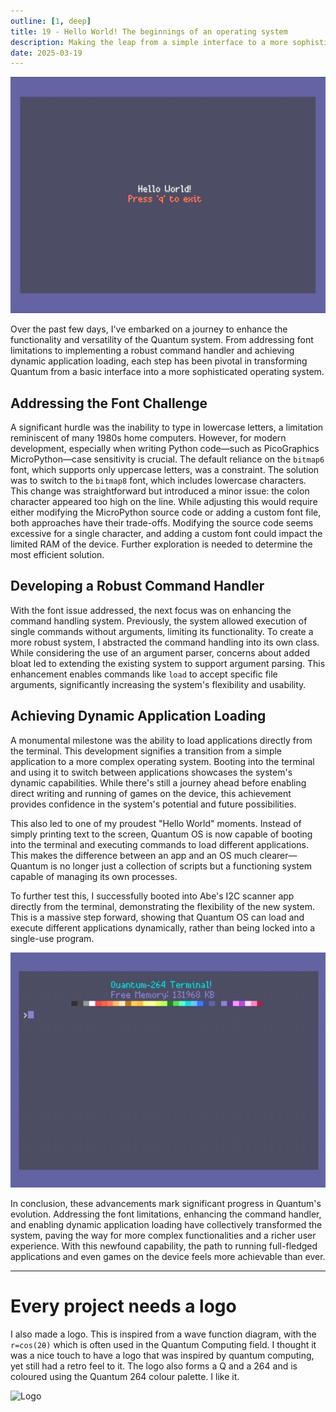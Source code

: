 ```yaml
---
outline: [1, deep]
title: 19 - Hello World! The beginnings of an operating system
description: Making the leap from a simple interface to a more sophisticated operating system by addressing font limitations, enhancing the command handler, and enabling dynamic application loading.
date: 2025-03-19
---
```


<BlogTitle />

![19](./19.jpg)

Over the past few days, I've embarked on a journey to enhance the functionality and versatility of the Quantum system. From addressing font limitations to implementing a robust command handler and achieving dynamic application loading, each step has been pivotal in transforming Quantum from a basic interface into a more sophisticated operating system.

## Addressing the Font Challenge

A significant hurdle was the inability to type in lowercase letters, a limitation reminiscent of many 1980s home computers. However, for modern development, especially when writing Python code—such as PicoGraphics MicroPython—case sensitivity is crucial. The default reliance on the `bitmap6` font, which supports only uppercase letters, was a constraint. The solution was to switch to the `bitmap8` font, which includes lowercase characters. This change was straightforward but introduced a minor issue: the colon character appeared too high on the line. While adjusting this would require either modifying the MicroPython source code or adding a custom font file, both approaches have their trade-offs. Modifying the source code seems excessive for a single character, and adding a custom font could impact the limited RAM of the device. Further exploration is needed to determine the most efficient solution.

## Developing a Robust Command Handler

With the font issue addressed, the next focus was on enhancing the command handling system. Previously, the system allowed execution of single commands without arguments, limiting its functionality. To create a more robust system, I abstracted the command handling into its own class. While considering the use of an argument parser, concerns about added bloat led to extending the existing system to support argument parsing. This enhancement enables commands like `load` to accept specific file arguments, significantly increasing the system's flexibility and usability.

## Achieving Dynamic Application Loading

A monumental milestone was the ability to load applications directly from the terminal. This development signifies a transition from a simple application to a more complex operating system. Booting into the terminal and using it to switch between applications showcases the system's dynamic capabilities. While there's still a journey ahead before enabling direct writing and running of games on the device, this achievement provides confidence in the system's potential and future possibilities.

This also led to one of my proudest "Hello World" moments. Instead of simply printing text to the screen, Quantum OS is now capable of booting into the terminal and executing commands to load different applications. This makes the difference between an app and an OS much clearer—Quantum is no longer just a collection of scripts but a functioning system capable of managing its own processes.

To further test this, I successfully booted into Abe's I2C scanner app directly from the terminal, demonstrating the flexibility of the new system. This is a massive step forward, showing that Quantum OS can load and execute different applications dynamically, rather than being locked into a single-use program.


![19 gif](19.gif)


In conclusion, these advancements mark significant progress in Quantum's evolution. Addressing the font limitations, enhancing the command handler, and enabling dynamic application loading have collectively transformed the system, paving the way for more complex functionalities and a richer user experience. With this newfound capability, the path to running full-fledged applications and even games on the device feels more achievable than ever.


---

# Every project needs a logo

I also made a logo. This is inspired from a wave function diagram, with the `r=cos(2θ)` which is often used in the Quantum Computing field. I thought it was a nice touch to have a logo that was inspired by quantum computing, yet still had a retro feel to it. The logo also forms a Q and a 264 and is coloured using the Quantum 264 colour palette. I like it.
 

![Logo](/Quantum-264-Logo-BG.svg)